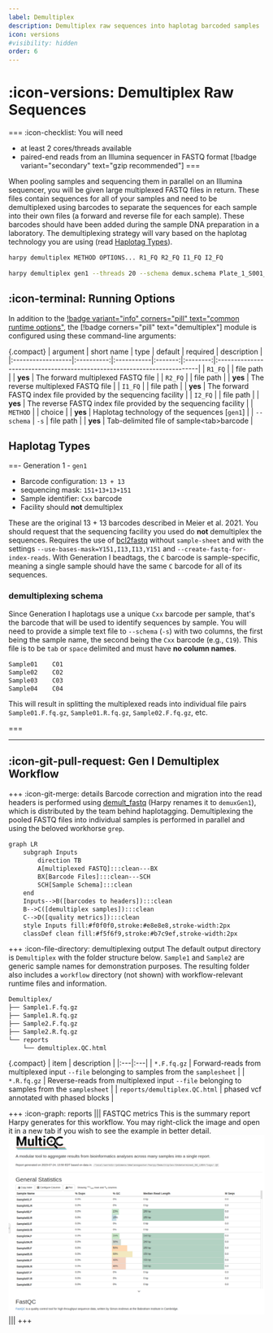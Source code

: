 ```yaml
---
label: Demultiplex
description: Demultiplex raw sequences into haplotag barcoded samples
icon: versions
#visibility: hidden
order: 6
---
```


# :icon-versions: Demultiplex Raw Sequences

===  :icon-checklist: You will need
- at least 2 cores/threads available
- paired-end reads from an Illumina sequencer in FASTQ format [!badge variant="secondary" text="gzip recommended"]
===

When pooling samples and sequencing them in parallel on an Illumina sequencer, you will be given large multiplexed FASTQ
files in return. These files contain sequences for all of your samples and need to be demultiplexed using barcodes to 
separate the sequences for each sample into their own files (a forward and reverse file for each sample). These barcodes
should have been added during the sample DNA preparation in a laboratory. The demultiplexing strategy will vary based on the
haplotag technology you are using (read [Haplotag Types](#haplotag-types)).

```bash usage
harpy demultiplex METHOD OPTIONS... R1_FQ R2_FQ I1_FQ I2_FQ
```
```bash example using wildcards
harpy demultiplex gen1 --threads 20 --schema demux.schema Plate_1_S001_R*.fastq.gz Plate_1_S001_I*.fastq.gz
```
## :icon-terminal: Running Options
In addition to the [!badge variant="info" corners="pill" text="common runtime options"](/commonoptions.md), the [!badge corners="pill" text="demultiplex"] module is configured using these command-line arguments:

{.compact}
| argument          | short name | type       | default | required | description                                                             |
|:------------------|:----------:|:-----------|:-------:|:--------:|:------------------------------------------------------------------------|
| `R1_FQ`           |            | file path  |         | **yes**  | The forward multiplexed FASTQ file                                      |
| `R2_FQ`           |            | file path  |         | **yes**  | The reverse multiplexed FASTQ file                                      |
| `I1_FQ`           |            | file path  |         | **yes**  | The forward FASTQ index file provided by the sequencing facility        |
| `I2_FQ`           |            | file path  |         | **yes**  | The reverse FASTQ index file provided by the sequencing facility        |
| `METHOD`          |            | choice     |         | **yes**  | Haplotag technology of the sequences  [`gen1`]                          |
| `--schema`        |    `-s`    | file path  |         | **yes**  | Tab-delimited file of sample\<tab\>barcode                              |

## Haplotag Types
==- Generation 1 - `gen1`
- Barcode configuration: `13 + 13`
- sequencing mask: `151+13+13+151`
- Sample identifier: `Cxx` barcode
- Facility should **not** demultiplex

These are the original 13 + 13 barcodes described in Meier et al. 2021. You should request that the sequencing facility you used
do **not** demultiplex the sequences. Requires the use of [bcl2fastq](https://support.illumina.com/sequencing/sequencing_software/bcl2fastq-conversion-software.html) without `sample-sheet` and with the settings
`--use-bases-mask=Y151,I13,I13,Y151` and `--create-fastq-for-index-reads`. With Generation I beadtags, the `C` barcode is sample-specific,
meaning a single sample should have the same `C` barcode for all of its sequences.

### demultiplexing schema
Since Generation I haplotags use a unique `Cxx` barcode per sample, that's the barcode
that will be used to identify sequences by sample. You will need to provide a simple text
file to `--schema` (`-s`) with two columns, the first being the sample name, the second being
the `Cxx` barcode (e.g., `C19`). This file is to be `tab` or `space` delimited and must have **no column names**.
``` example sample sheet
Sample01    C01
Sample02    C02
Sample03    C03
Sample04    C04
```
This will result in splitting the multiplexed reads into individual file pairs `Sample01.F.fq.gz`, `Sample01.R.fq.gz`, `Sample02.F.fq.gz`, etc.

===


---
## :icon-git-pull-request: Gen I Demultiplex Workflow
+++ :icon-git-merge: details
Barcode correction and migration into the read headers is performed using [demult_fastq](https://github.com/evolgenomics/haplotagging/blob/master/demult_fastq.cpp)
(Harpy renames it to `demuxGen1`), which is distributed by the team behind haplotagging. Demultiplexing the pooled FASTQ files into
individual samples is performed in parallel and using the beloved workhorse `grep`.

```mermaid
graph LR
    subgraph Inputs
        direction TB
        A[multiplexed FASTQ]:::clean---BX
        BX[Barcode Files]:::clean---SCH
        SCH[Sample Schema]:::clean
    end
    Inputs-->B([barcodes to headers]):::clean
    B-->C([demultiplex samples]):::clean
    C-->D([quality metrics]):::clean
    style Inputs fill:#f0f0f0,stroke:#e8e8e8,stroke-width:2px
    classDef clean fill:#f5f6f9,stroke:#b7c9ef,stroke-width:2px
```

+++ :icon-file-directory: demultiplexing output
The default output directory is `Demultiplex` with the folder structure below. `Sample1` and `Sample2` are
generic sample names for demonstration purposes. The resulting folder also includes a `workflow` directory
(not shown) with workflow-relevant runtime files and information.
```
Demultiplex/
├── Sample1.F.fq.gz
├── Sample1.R.fq.gz
├── Sample2.F.fq.gz
├── Sample2.R.fq.gz
└── reports
    └── demultiplex.QC.html
```
{.compact}
| item | description |
|:---|:---|
| `*.F.fq.gz` | Forward-reads from multiplexed input `--file` belonging to samples from the `samplesheet` |
| `*.R.fq.gz` | Reverse-reads from multiplexed input `--file` belonging to samples from the `samplesheet` |
| `reports/demultiplex.QC.html` | phased vcf annotated with phased blocks |

+++ :icon-graph: reports
||| FASTQC metrics
This is the summary report Harpy generates for this workflow. You may right-click
the image and open it in a new tab if you wish to see the example in better detail.
![reports/demultiplex.QC.html](/static/report_demux.png)
|||
+++

